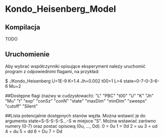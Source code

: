 # Kondo_Heisenberg_Model

## Kompilacja

TODO 

## Uruchomienie

Aby wybrać współczynniki opisujące eksperyment należy uruchomić program z odpowiednimi flagami, na przykład:

$ ./Kondo_Heisenberg U=1E-9 K=1.4 Jh=0.002 t00=1 L=4 state=0-7-0-3-6-6 Mu=2

##Dostępne flagi (nazwy w cudzysłowach):
"L"
"PBC"
"t00"
"U"
"K"
"Jh"
"Mu"
"t"
"exp"
"conSz"
"conN"
"state"
"maxDim"
"minDim"
"sweeps"
"cutoff" 
"Silent" 

##Lista potencjalnie dostępnych stanów węzła. Można wstawić je do argumentu state=S-S-S-S-S...-S w miejsce "S". Można wstawiać zarówno numery (0-7) oraz postać opisową (0u, ..., Dd).
0 = 0u
1 = 0d
2 = uu
3 = ud
4 = du
5 = dd
6 = Du
7 = Dd



